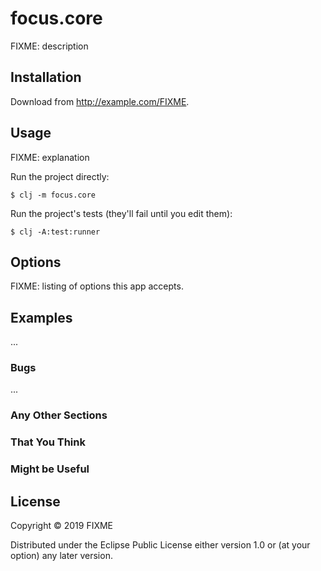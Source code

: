 # focus.core

FIXME: description

## Installation

Download from http://example.com/FIXME.

## Usage

FIXME: explanation

Run the project directly:

    $ clj -m focus.core

Run the project's tests (they'll fail until you edit them):

    $ clj -A:test:runner

## Options

FIXME: listing of options this app accepts.

## Examples

...

### Bugs

...

### Any Other Sections
### That You Think
### Might be Useful

## License

Copyright © 2019 FIXME

Distributed under the Eclipse Public License either version 1.0 or (at
your option) any later version.
